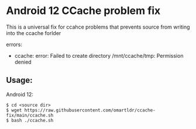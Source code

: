 # Android 12 CCache problem fix

This is a universal fix for ccahce problems that prevents source from writing into the ccache forlder

errors:
- ccache: error: Failed to create directory /mnt/ccache/tmp: Permission denied

## Usage:

Android 12:
```
$ cd <source dir>
$ wget https://raw.githubusercontent.com/omartldr/ccache-fix/main/ccache.sh
$ bash ./ccache.sh
```
